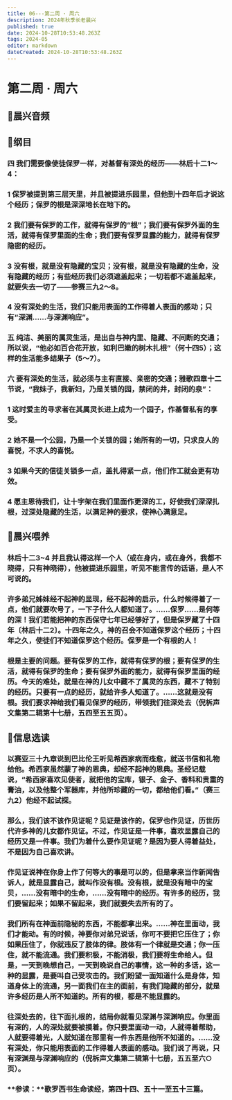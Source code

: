 ```yaml
---
title: 06---第二周 · 周六
description: 2024年秋季长老晨兴
published: true
date: 2024-10-28T10:53:48.263Z
tags: 2024-05
editor: markdown
dateCreated: 2024-10-28T10:53:48.263Z
---
```


# 第二周 · 周六

## 🎵晨兴音频


## 📖纲目

### 四   我们需要像使徒保罗一样，对基督有深处的经历——林后十二1～4：

### 1   保罗被提到第三层天里，并且被提进乐园里，但他到十四年后才说这个经历；保罗的根是深深地长在地下的。

### 2   我们要有保罗的工作，就得有保罗的“根”；我们要有保罗外面的生活，就得有保罗里面的生命；我们要有保罗显露的能力，就得有保罗隐密的经历。

### 3   没有根，就是没有隐藏的宝贝；没有根，就是没有隐藏的生命，没有隐藏的经历；有些经历我们必须遮盖起来；一切若都不遮盖起来，就要失去一切了——参赛三九2～8。

### 4   没有深处的生活，我们只能用表面的工作得着人表面的感动；只有“深渊……与深渊响应”。

### 五   纯洁、美丽的属灵生活，是出自与神内里、隐藏、不间断的交通；所以说，“他必如百合花开放，如利巴嫩的树木扎根”（何十四5）；这样的生活能多结果子（5～7）。

### 六   要有深处的生活，就必须与主有直接、亲密的交通；雅歌四章十二节说，“我妹子，我新妇，乃是关锁的园，禁闭的井，封闭的泉”：

### 1   这时爱主的寻求者在其属灵长进上成为一个园子，作基督私有的享受。

### 2   她不是一个公园，乃是一个关锁的园；她所有的一切，只求良人的喜悦，不求人的喜悦。

### 3   如果今天的信徒关锁多一点，盖扎得紧一点，他们作工就会更有功效。

### 4   愿主恩待我们，让十字架在我们里面作更深的工，好使我们深深扎根，过深处隐藏的生活，以满足神的要求，使神心满意足。

## 📖晨兴喂养

### **林后十二3~4**    **并且我认得这样一个人（或在身内，或在身外，我都不晓得，只有神晓得），他被提进乐园里，听见不能言传的话语，是人不可说的。**

### 许多弟兄姊妹经不起神的显现，经不起神的启示，什么时候得着了一点，他们就要吹号了，一下子什么人都知道了。……保罗……是何等的深！我们若能把神的东西保守七年已经够好了，但是保罗藏了十四年〔林后十二2〕。十四年之久，神的召会不知道保罗这个经历；十四年之久，使徒们不知道保罗这个经历。保罗是一个有根的人！

### 根是主要的问题。要有保罗的工作，就得有保罗的根；要有保罗的生活，就得有保罗的生命；要有保罗外面的能力，就得有保罗里面的经历。今天的难处，就是在神的儿女中藏不了属灵的东西，藏不了特别的经历。只要有一点的经历，就给许多人知道了。……这就是没有根。我们要求神给我们看见保罗的经历，带领我们往深处去（倪柝声文集第二辑第十七册，五四至五五页）。

## 📖信息选读

### 以赛亚三十九章说到巴比伦王听见希西家病而痊愈，就送书信和礼物给他。希西家虽然蒙了神的恩典，却经不起神的恩典。圣经记载说，“希西家喜欢见使者，就把他的宝库，银子、金子、香料和贵重的膏油，以及他整个军器库，并他所珍藏的一切，都给他们看。”（赛三九2）他经不起试探。

### 那么，我们该不该作见证呢？见证是该作的，保罗也作见证，历世历代许多神的儿女都作见证。不过，作见证是一件事，喜欢显露自己的经历又是一件事。我们为着什么要作见证呢？是因为要人得着益处，不是因为自己喜欢讲。

### 作见证说神在你身上作了何等大的事是可以的，但是拿来当作新闻告诉人，就是显露自己，就叫作没有根。没有根，就是没有暗中的宝贝，……没有暗中的生命，……没有暗中的经历。有许多的经历，我们要留起来；如果不留起来，我们就要失去所有的了。

### 我们所有在神面前隐秘的东西，不能都拿出来。……神在里面动，我们才能动。有的时候，神要你对弟兄说话，你可不要把它压住了；你如果压住了，你就违反了肢体的律。肢体有一个律就是交通；你一压住，就不能流通。我们要积极，不能消极，我们要将生命给人。但是，一天到晚想自己，一天到晚说自己的事情，这一种的多话，这一种的显露，是要叫自己受攻击的。我们盼望一面知道什么是身体，知道身体上的流通，另一面我们在主的面前，有我们隐藏的部分，就是许多经历是人所不知道的。所有的根，都是不能显露的。

### 往深处去的，往下面扎根的，结局你就看见深渊与深渊响应。你里面有深的，人的深处就要被摸着。你只要里面动一动，人就得着帮助，人就要得着光，人就知道在那里有一件东西是他所不知道的。……没有深处，你只能用表面的工作得着人表面的感动。我们说了再说，只有深渊是与深渊响应的（倪柝声文集第二辑第十七册，五五至六○页）。

### **参读：**歌罗西书生命读经，第四十四、五十一至五十三篇。
<!-- Google tag (gtag.js) -->
<script async src="https://www.googletagmanager.com/gtag/js?id=G-1P8709Z16T"></script>
<script>
  window.dataLayer = window.dataLayer || [];
  function gtag(){dataLayer.push(arguments);}
  gtag('js', new Date());

  gtag('config', 'G-1P8709Z16T');
</script>
